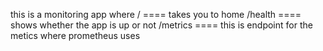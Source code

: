 this is a monitoring app 
where /              ==== takes you to home
      /health        ==== shows whether the app is up or not
      /metrics       ==== this is endpoint for the metics where prometheus uses